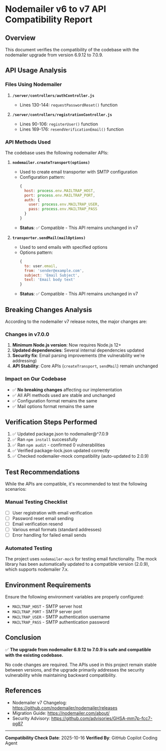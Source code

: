 # Nodemailer v6 to v7 API Compatibility Report

## Overview
This document verifies the compatibility of the codebase with the nodemailer upgrade from version 6.9.12 to 7.0.9.

## API Usage Analysis

### Files Using Nodemailer

1. **`/server/controllers/authController.js`**
   - Lines 130-144: `requestPasswordReset()` function
   
2. **`/server/controllers/registrationController.js`**
   - Lines 90-106: `registerUser()` function
   - Lines 169-176: `resendVerificationEmail()` function

### API Methods Used

The codebase uses the following nodemailer APIs:

1. **`nodemailer.createTransport(options)`**
   - Used to create email transporter with SMTP configuration
   - Configuration pattern:
     ```javascript
     {
       host: process.env.MAILTRAP_HOST,
       port: process.env.MAILTRAP_PORT,
       auth: {
         user: process.env.MAILTRAP_USER,
         pass: process.env.MAILTRAP_PASS
       }
     }
     ```
   - **Status**: ✅ Compatible - This API remains unchanged in v7

2. **`transporter.sendMail(mailOptions)`**
   - Used to send emails with specified options
   - Options pattern:
     ```javascript
     {
       to: user.email,
       from: 'sender@example.com',
       subject: 'Email Subject',
       text: 'Email body text'
     }
     ```
   - **Status**: ✅ Compatible - This API remains unchanged in v7

## Breaking Changes Analysis

According to the nodemailer v7 release notes, the major changes are:

### Changes in v7.0.0
1. **Minimum Node.js version**: Now requires Node.js 12+
2. **Updated dependencies**: Several internal dependencies updated
3. **Security fix**: Email parsing improvements (the vulnerability we're addressing)
4. **API Stability**: Core APIs (`createTransport`, `sendMail`) remain unchanged

### Impact on Our Codebase
- ✅ **No breaking changes** affecting our implementation
- ✅ All API methods used are stable and unchanged
- ✅ Configuration format remains the same
- ✅ Mail options format remains the same

## Verification Steps Performed

1. ✅ Updated package.json to nodemailer@^7.0.9
2. ✅ Ran `npm install` successfully
3. ✅ Ran `npm audit` - confirmed 0 vulnerabilities
4. ✅ Verified package-lock.json updated correctly
5. ✅ Checked nodemailer-mock compatibility (auto-updated to 2.0.9)

## Test Recommendations

While the APIs are compatible, it's recommended to test the following scenarios:

### Manual Testing Checklist
- [ ] User registration with email verification
- [ ] Password reset email sending
- [ ] Email verification resend
- [ ] Various email formats (standard addresses)
- [ ] Error handling for failed email sends

### Automated Testing
The project uses `nodemailer-mock` for testing email functionality. The mock library has been automatically updated to a compatible version (2.0.9), which supports nodemailer 7.x.

## Environment Requirements

Ensure the following environment variables are properly configured:
- `MAILTRAP_HOST` - SMTP server host
- `MAILTRAP_PORT` - SMTP server port
- `MAILTRAP_USER` - SMTP authentication username
- `MAILTRAP_PASS` - SMTP authentication password

## Conclusion

✅ **The upgrade from nodemailer 6.9.12 to 7.0.9 is safe and compatible with the existing codebase.**

No code changes are required. The APIs used in this project remain stable between versions, and the upgrade primarily addresses the security vulnerability while maintaining backward compatibility.

## References

- Nodemailer v7 Changelog: https://github.com/nodemailer/nodemailer/releases
- Migration Guide: https://nodemailer.com/about/
- Security Advisory: https://github.com/advisories/GHSA-mm7p-fcc7-pg87

---
**Compatibility Check Date**: 2025-10-16
**Verified By**: GitHub Copilot Coding Agent

